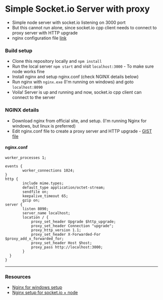 # Simple Socket.io Server with proxy
* Simple node server with socket.io listening on 3000 port
* But this cannot run alone, since socket.io cpp client needs to connect to proxy server with HTTP upgrade
* nginx configuration file [link](https://gist.github.com/pampas93/23fdc263f7a017b4b391e3d90c6f8912)

### Build setup
* Clone this repository locally and `npm install`
* Run the local server `npm start` and visit  `localhost:3000` - To make sure node works fine
* Install nginx and setup nginx.conf (check NGINX details below)
* Run nginx with `nginx.exe` (I'm running on windows) and goto `localhost:8090`
* Voila! Server is up and running and now, socket.io cpp client can connect to the server

### NGINX details
* Download nginx from official site, and setup. (I'm running Nginx for windows, but linux is preferred)
* Edit nginx.conf file to create a proxy server and HTTP upgrade - [GIST file](https://gist.github.com/pampas93/23fdc263f7a017b4b391e3d90c6f8912)
#### nginx.conf
```
worker_processes 1;

events {
        worker_connections 1024;
}
http {
        include mime.types;
        default_type application/octet-stream;
        sendfile on;
        keepalive_timeout 65;
        gzip on;
server {
        listen 8090;
        server_name localhost;
        location / {
            proxy_set_header Upgrade $http_upgrade;
            proxy_set_header Connection "upgrade";
            proxy_http_version 1.1;
            proxy_set_header X-Forwarded-For $proxy_add_x_forwarded_for;
            proxy_set_header Host $host;
            proxy_pass http://localhost:3000;
        }
  }
}
```

------------
### Resources
- [Nginx for windows setup](https://vexxhost.com/resources/tutorials/nginx-windows-how-to-install/)
- [Nginx setup for socket.io + node](https://www.nginx.com/blog/nginx-nodejs-websockets-socketio/)
